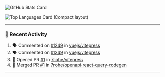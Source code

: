 ![GitHub Stats Card](https://github-readme-stats.vercel.app/api?username=7nohe&count_private=true&theme=react)

![Top Languages Card (Compact layout)](https://github-readme-stats.vercel.app/api/top-langs/?username=7nohe&layout=compact&theme=react)

---

### :koala: Recent Activity

<!--START_SECTION:activity-->
1. 🗣 Commented on [#1249](https://github.com/vuejs/vitepress/issues/1249) in [vuejs/vitepress](https://github.com/vuejs/vitepress)
2. 🗣 Commented on [#1249](https://github.com/vuejs/vitepress/issues/1249) in [vuejs/vitepress](https://github.com/vuejs/vitepress)
3. 💪 Opened PR [#1](https://github.com/7nohe/vitepress/pull/1) in [7nohe/vitepress](https://github.com/7nohe/vitepress)
4. 🎉 Merged PR [#1](https://github.com/7nohe/openapi-react-query-codegen/pull/1) in [7nohe/openapi-react-query-codegen](https://github.com/7nohe/openapi-react-query-codegen)
<!--END_SECTION:activity-->

---
